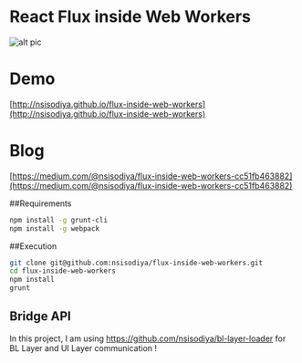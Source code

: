 # React Flux inside Web Workers

![alt pic](https://raw.githubusercontent.com/nsisodiya/flux-inside-web-workers/master/arch.png)

# Demo 

[http://nsisodiya.github.io/flux-inside-web-workers](http://nsisodiya.github.io/flux-inside-web-workers)

# Blog

[https://medium.com/@nsisodiya/flux-inside-web-workers-cc51fb463882](https://medium.com/@nsisodiya/flux-inside-web-workers-cc51fb463882)

##Requirements

```bash
npm install -g grunt-cli
npm install -g webpack
```
##Execution

```bash
git clone git@github.com:nsisodiya/flux-inside-web-workers.git
cd flux-inside-web-workers
npm install
grunt
```
## Bridge API
In this project, I am using https://github.com/nsisodiya/bl-layer-loader for BL Layer and UI Layer communication !